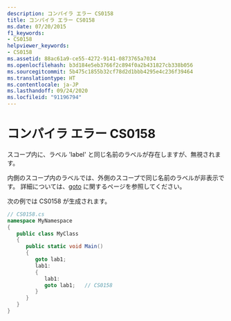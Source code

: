 ```yaml
---
description: コンパイラ エラー CS0158
title: コンパイラ エラー CS0158
ms.date: 07/20/2015
f1_keywords:
- CS0158
helpviewer_keywords:
- CS0158
ms.assetid: 88ac61a9-ce55-4272-9141-0873765a7034
ms.openlocfilehash: b3d184e5eb3766f2c894f0a2b431827cb338b056
ms.sourcegitcommit: 5b475c1855b32cf78d2d1bbb4295e4c236f39464
ms.translationtype: HT
ms.contentlocale: ja-JP
ms.lasthandoff: 09/24/2020
ms.locfileid: "91196794"
---
```

# <a name="compiler-error-cs0158"></a>コンパイラ エラー CS0158

スコープ内に、ラベル 'label' と同じ名前のラベルが存在しますが、無視されます。  
  
 内側のスコープ内のラベルでは、外側のスコープで同じ名前のラベルが非表示です。 詳細については、[goto](../language-reference/keywords/goto.md) に関するページを参照してください。  
  
 次の例では CS0158 が生成されます。  
  
```csharp  
// CS0158.cs  
namespace MyNamespace  
{  
   public class MyClass  
   {  
      public static void Main()  
      {  
         goto lab1;  
         lab1:  
         {  
            lab1:  
            goto lab1;   // CS0158  
         }  
      }  
   }  
}  
```
